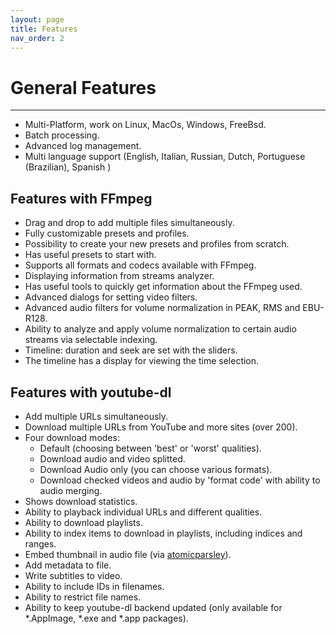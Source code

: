 ```yaml
---
layout: page
title: Features
nav_order: 2
---
```

# General Features
---

- Multi-Platform, work on Linux, MacOs, Windows, FreeBsd.
- Batch processing.
- Advanced log management.
- Multi language support (English, Italian, Russian, Dutch, Portuguese (Brazilian), Spanish )

## Features with FFmpeg
- Drag and drop to add multiple files simultaneously.
- Fully customizable presets and profiles.
- Possibility to create your new presets and profiles from scratch.
- Has useful presets to start with.
- Supports all formats and codecs available with FFmpeg.
- Displaying information from streams analyzer.
- Has useful tools to quickly get information about the FFmpeg used.
- Advanced dialogs for setting video filters.
- Advanced audio filters for volume normalization in PEAK, RMS and EBU-R128. 
- Ability to analyze and apply volume normalization to certain audio streams via selectable indexing.
- Timeline: duration and seek are set with the sliders.
- The timeline has a display for viewing the time selection.

## Features with youtube-dl
- Add multiple URLs simultaneously.
- Download multiple URLs from YouTube and more sites (over 200).
- Four download modes:
    - Default (choosing between 'best' or 'worst' qualities).
    - Download audio and video splitted.
    - Download Audio only (you can choose various formats).
    - Download checked videos and audio by 'format code' with ability to audio merging.
- Shows download statistics.
- Ability to playback individual URLs and different qualities.
- Ability to download playlists.
- Ability to index items to download in playlists, including indices and ranges.
- Embed thumbnail in audio file (via [atomicparsley](http://atomicparsley.sourceforge.net/)).
- Add metadata to file.
- Write subtitles to video.
- Ability to include IDs in filenames. 
- Ability to restrict file names.
- Ability to keep youtube-dl backend updated (only available for *.AppImage, *.exe and *.app packages).

